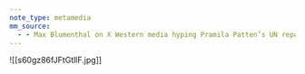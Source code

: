 ```yaml
---
note_type: metamedia
mm_source:
  - - Max Blumenthal on X Western media hyping Pramila Patten’s UN report as proof of “Hamas mass rape” left out a key section which -states many sources retracted testimony previously given to media -notes several “unfounded” assertions.md
---
```


![[s60gz86fJFtGtllF.jpg]]


